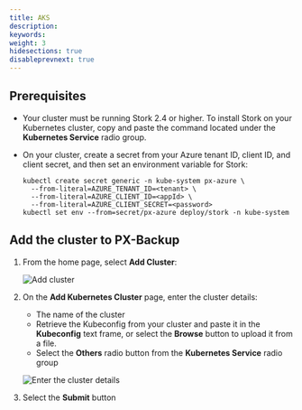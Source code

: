 ```yaml
---
title: AKS
description:
keywords:
weight: 3
hidesections: true
disableprevnext: true
---
```


## Prerequisites

* Your cluster must be running Stork 2.4 or higher. To install Stork on your Kubernetes cluster, copy and paste the command located under the **Kubernetes Service** radio group.

* On your cluster, create a secret from your Azure tenant ID, client ID, and client secret, and then set an environment variable for Stork:

    ```text
    kubectl create secret generic -n kube-system px-azure \
      --from-literal=AZURE_TENANT_ID=<tenant> \
      --from-literal=AZURE_CLIENT_ID=<appId> \
      --from-literal=AZURE_CLIENT_SECRET=<password>
    kubectl set env --from=secret/px-azure deploy/stork -n kube-system
    ```

## Add the cluster to PX-Backup

1. From the home page, select **Add Cluster**:

    ![Add cluster](/img/add-cluster.png)

2. On the **Add Kubernetes Cluster** page, enter the cluster details:
    * The name of the cluster
    * Retrieve the Kubeconfig from your cluster and paste it in the **Kubeconfig** text frame, or select the **Browse** button to upload it from a file.
    * Select the **Others** radio button from the **Kubernetes Service** radio group

    ![Enter the cluster details](/img/enter-aks-cluster-details.png)

3. Select the **Submit** button
